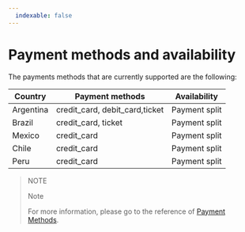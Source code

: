 ```yaml
---
  indexable: false
---
```


# Payment methods and availability

The payments methods that are currently supported are the following:

|Country  |Payment methods                         |Availability                     |
|---------|----------------------------------------|---------------------------------|
|Argentina|credit_card, debit_card,ticket          |Payment split                    |
|Brazil   |credit_card, ticket                     |Payment split                    |
|Mexico   |credit_card                             |Payment split                    |
|Chile    |credit_card                             |Payment split                    |
|Peru     |credit_card                             |Payment split                    |

> NOTE
>
> Note
>
> For more information, please go to the reference of [Payment Methods](https://www.mercadopago[FAKER][URL][DOMAIN]/developers/en/reference/payment_methods/_payment_methods/get).
